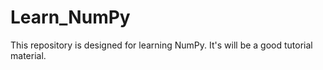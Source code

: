 # Learn_NumPy
This repository is designed for learning NumPy. It's will be a good tutorial material.
